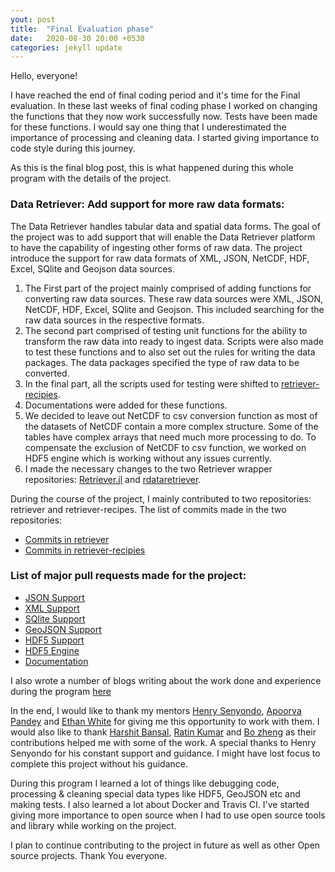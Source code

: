 ```yaml
---
yout: post
title:  "Final Evaluation phase"
date:   2020-08-30 20:00 +0530
categories: jekyll update
---
```

Hello, everyone! 

I have reached the end of final coding period and it's time for the Final evaluation. In these last weeks of final coding phase I worked on changing the functions that they now work successfully now. Tests have been made for these functions. I would say one thing that I underestimated the importance of processing and cleaning data. I started giving importance to code style during this journey. 

As this is the final blog post, this is what happened during this whole program with the details of the project.

### Data Retriever: Add support for more raw data formats:
The Data Retriever handles tabular data and spatial data forms. The goal of the project was to add support that will enable the Data Retriever platform to have the capability of ingesting other forms of raw data. The project introduce the support for raw data formats of XML, JSON, NetCDF, HDF, Excel, SQlite and Geojson data sources.

1. The First part of the project mainly comprised of adding functions for converting raw data sources. These raw data sources were XML, JSON, NetCDF, HDF, Excel, SQlite and Geojson. This included searching for the raw data sources in the respective formats.
2. The second part comprised of testing unit functions for the ability to transform the raw data into ready to ingest data. Scripts were also made to test these functions and to also set out the rules for writing the data packages. The data packages specified the type of raw data to be converted. 
3. In the final part, all the scripts used for testing were shifted to [retriever-recipies](https://github.com/weecology/retriever-recipes). 
4. Documentations were added for these functions. 
5. We decided to leave out NetCDF to csv conversion function as most of the datasets of NetCDF contain a more complex structure. Some of the tables have complex arrays that need much more processing to do. To compensate the exclusion of NetCDF to csv function, we worked on HDF5 engine which is working without any issues currently. 
6. I made the necessary changes to the two Retriever wrapper repositories: [Retriever.jl](https://github.com/weecology/Retriever.jl) and [rdataretriever](https://github.com/ropensci/rdataretriever).

During the course of the project, I mainly contributed to two repositories: retriever and retriever-recipes. The list of commits made in the two repositories:
* [Commits in retriever](https://github.com/weecology/retriever/commits?author=ashishpriyadarshiCIC)
* [Commits in retriever-recipies](https://github.com/weecology/retriever-recipes/commits?author=ashishpriyadarshiCIC)

### List of major pull requests made for the project:
* [JSON Support](https://github.com/weecology/retriever/pull/1507)
* [XML Support](https://github.com/weecology/retriever/pull/1506)
* [SQlite Support](https://github.com/weecology/retriever/pull/1505)
* [GeoJSON Support](https://github.com/weecology/retriever/pull/1504)
* [HDF5 Support](https://github.com/weecology/retriever/pull/1512)
* [HDF5 Engine](https://github.com/weecology/retriever/pull/1514)
* [Documentation](https://github.com/weecology/retriever/pull/1513)

I also wrote a number of blogs writing about the work done and experience during the program [here](https://ashishpriyadarshicic.github.io/)
 
In the end, I would like to thank my mentors [Henry Senyondo](https://github.com/henrykironde), [Apoorva Pandey](https://github.com/apoorvaeternity) and [Ethan White](https://github.com/ethanwhite) for giving me this opportunity to work with them. I would also like to thank [Harshit Bansal](https://github.com/harshitbansal05), [Ratin Kumar](https://github.com/DumbMachine) and [Bo zheng](https://github.com/coolalexzb) as their contributions helped me with some of the work. A special thanks to Henry Senyondo for his constant support and guidance. I might have lost focus to complete this project without his guidance. 

During this program I learned a lot of things like debugging code, processing & cleaning special data types like HDF5, GeoJSON etc and making tests. I also learned a lot about Docker and Travis CI. I've started giving more importance to open source when I had to use open source tools and library while working on the project.

I plan to continue contributing to the project in future as well as other Open source projects. Thank You everyone.
